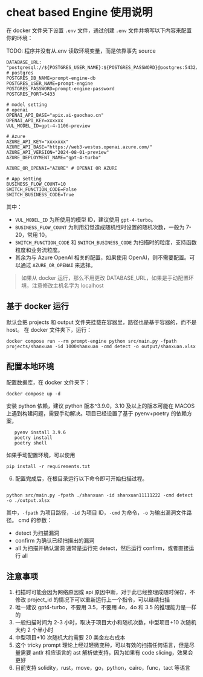 # cheat based Engine 使用说明

在 docker 文件夹下设置 `.env` 文件，通过创建 `.env` 文件并填写以下内容来配置你的环境：

TODO: 程序并没有从.env 读取环境变量，而是依靠事先 source

```
DATABASE_URL: "postgresql://${POSTGRES_USER_NAME}:${POSTGRES_PASSWORD}@postgres:5432/${POSTGRES_DB_NAME}"
# postgres
POSTGRES_DB_NAME=prompt-engine-db
POSTGRES_USER_NAME=prompt-engine
POSTGRES_PASSWORD=prompt-engine-password
POSTGRES_PORT=5433

# model setting
# openai
OPENAI_API_BASE="apix.ai-gaochao.cn"
OPENAI_API_KEY=xxxxxx
VUL_MODEL_ID=gpt-4-1106-preview

# Azure
AZURE_API_KEY="xxxxxxx"
AZURE_API_BASE="https://web3-westus.openai.azure.com/"
AZURE_API_VERSION="2024-08-01-preview"
AZURE_DEPLOYMENT_NAME="gpt-4-turbo"

AZURE_OR_OPENAI="AZURE" # OPENAI OR AZURE

# App setting
BUSINESS_FLOW_COUNT=10
SWITCH_FUNCTION_CODE=False
SWITCH_BUSINESS_CODE=True

```

其中：

- `VUL_MODEL_ID` 为所使用的模型 ID，建议使用 `gpt-4-turbo`。
- `BUSINESS_FLOW_COUNT` 为利用幻觉造成随机性时设置的随机次数，一般为 7-20，常用 10。
- `SWITCH_FUNCTION_CODE` 和 `SWITCH_BUSINESS_CODE` 为扫描时的粒度，支持函数粒度和业务流粒度。
- 其余为与 Azure OpenAI 相关的配置，如果使用 OpenAI，则不需要配置。可以通过 `AZURE_OR_OPENAI` 来选择。

> 如果从 docker 运行，那么不用更改 DATABASE_URL，如果是手动配置环境，注意修改主机名字为 localhost

## 基于 docker 运行

默认会把 projects 和 output 文件夹挂载在容器里，路径也是基于容器的，而不是 host。
在 docker 文件夹下，运行：

```
docker compose run --rm prompt-engine python src/main.py -fpath projects/shanxuan -id 1000shanxuan -cmd detect -o output/shanxuan.xlsx
```

## 配置本地环境

配置数据库，在 docker 文件夹下：

```
docker compose up -d
```

安装 python 依赖，建议 python 版本^3.9.0，3.10 及以上的版本可能在 MACOS 上遇到构建问题，需要手动解决。项目已经设置了基于 pyenv+poetry 的依赖方案，

```
   pyenv install 3.9.6
   poetry install
   poetry shell
```

如果手动配置环境，可以使用

```
pip install -r requirements.txt

```

6. 配置完成后，在根目录运行以下命令即可开始扫描过程。

```

python src/main.py -fpath ./shanxuan -id shanxuan11111222 -cmd detect -o ./output.xlsx

```

其中，`-fpath` 为项目路径，`-id` 为项目 ID，`-cmd` 为命令，`-o` 为输出漏洞文件路径。
cmd 的参数：

- detect 为扫描漏洞
- confirm 为确认已经扫描出的漏洞
- all 为扫描并确认漏洞
  通常是运行完 detect，然后运行 confirm，或者直接运行 all

## 注意事项

1. 扫描时可能会因为网络原因或 api 原因中断，对于此已经整理成随时保存，不修改 project_id 的情况下可以重新运行上一个指令，可以继续扫描
2. 唯一建议 gpt4-turbo，不要用 3.5，不要用 4o，4o 和 3.5 的推理能力是一样的
3. 一般扫描时间为 2-3 小时，取决于项目大小和随机次数，中型项目+10 次随机大约 2 个半小时
4. 中型项目+10 次随机大约需要 20 美金左右成本
5. 这个 tricky prompt 理论上经过轻微变种，可以有效的扫描任何语言，但是尽量需要 antlr 相应语言的 ast 解析做支持，因为如果有 code slicing，效果会更好
6. 目前支持 solidity，rust，move，go，python，cairo，func，tact 等语言
